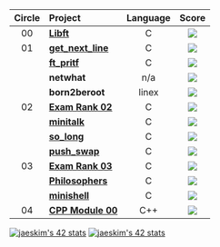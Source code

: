 | Circle | Project                                                      |            Language            |                            Score                             |
| :----: | :----------------------------------------------------------- | :----------------------------: | :----------------------------------------------------------: |
|   00   | [**Libft**](https://github.com/tjddnd3116/42seoul_subject/tree/main/Libft)    |               C                |  ![](https://badge42.herokuapp.com/api/project/soum/Libft)   |
|   01   | [**get_next_line**](https://github.com/tjddnd3116/42seoul_subject/tree/main/get_next_line)|               C                | ![](https://badge42.herokuapp.com/api/project/soum/get_next_line) |
|        | [**ft_pritf**](https://github.com/tjddnd3116/42seoul_subject/tree/main/ft_printf)|               C                | ![](https://badge42.herokuapp.com/api/project/soum/ft_printf) |
|        | **netwhat**                                                  |              n/a               | ![](https://badge42.herokuapp.com/api/project/soum/netwhat)  |
|        | **born2beroot**                                                  |              linex               | ![](https://badge42.herokuapp.com/api/project/soum/Born2beroot)  |
|   02   | [**Exam Rank 02**](https://github.com/tjddnd3116/42seoul_subject/tree/main/Exam_Rank_02) |               C                | ![](https://badge42.herokuapp.com/api/project/soum/Exam%20Rank%2002) |
|        | [**minitalk**](https://github.com/tjddnd3116/42seoul_subject/tree/main/minitalk)   |           C             |  ![](https://badge42.herokuapp.com/api/project/soum/minitalk)  |
|        | [**so_long**](https://github.com/tjddnd3116/42seoul_subject/tree/main/so_long)   |           C             |  ![](https://badge42.herokuapp.com/api/project/soum/so_long)  |
|        | [**push_swap**](https://github.com/tjddnd3116/42seoul_subject/tree/main/push_swap)   |           C             |  ![](https://badge42.herokuapp.com/api/project/soum/push_swap)  |
|   03   | [**Exam Rank 03**](https://github.com/tjddnd3116/42seoul_subject/tree/main/Exam_Rank_03) |               C                | ![](https://badge42.herokuapp.com/api/project/soum/Exam%20Rank%2003) |
|        | [**Philosophers**](https://github.com/tjddnd3116/42seoul_subject/tree/main/Philosophers) |               C                | ![](https://badge42.herokuapp.com/api/project/soum/Philosophers) |
|        | [**minishell**](https://github.com/tjddnd3116/42seoul_subject/tree/main/minishell) |               C                | ![](https://badge42.herokuapp.com/api/project/soum/minishell) |
|   04   | [**CPP Module 00**](https://github.com/tjddnd3116/42seoul_subject/tree/main/cpp_module_00) |              C++               | ![](https://badge42.herokuapp.com/api/project/soum/CPP%20Module%2000) |

[![jaeskim's 42 stats](https://badge42.herokuapp.com/api/stats/soum?cursus=C%20Piscine)](https://github.com/JaeSeoKim/badge42)
[![jaeskim's 42 stats](https://badge42.herokuapp.com/api/stats/soum)](https://github.com/JaeSeoKim/badge42)

